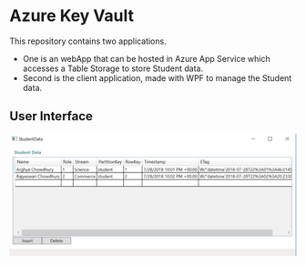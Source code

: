 # Azure Key Vault

This repository contains two applications.
* One is an webApp that can be hosted in Azure App Service which accesses a Table Storage to store Student data.
* Second is the client application, made with WPF to manage the Student data. 

## User Interface
![Client Application](https://github.com/arghya-chowdhury/AzureByWPF/blob/master/KeyVault/ClientUserInterface.png)
